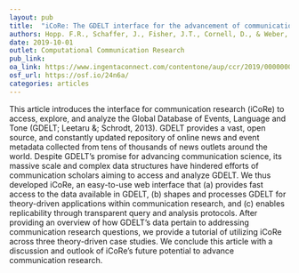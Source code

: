 ```yaml
---
layout: pub
title:  "iCoRe: The GDELT interface for the advancement of communication research"
authors: Hopp. F.R., Schaffer, J., Fisher, J.T., Cornell, D., & Weber, R.
date: 2019-10-01
outlet: Computational Communication Research
pub_link: 
oa_link: https://www.ingentaconnect.com/contentone/aup/ccr/2019/00000001/00000001/art00002
osf_url: https://osf.io/24n6a/
categories: articles
---
```


This article introduces the interface for communication research (iCoRe) to access, explore, and analyze the Global Database of Events, Language and Tone (GDELT; Leetaru &; Schrodt, 2013). GDELT provides a vast, open source, and constantly updated repository of online news and event metadata collected from tens of thousands of news outlets around the world. Despite GDELT’s promise for advancing communication science, its massive scale and complex data structures have hindered efforts of communication scholars aiming to access and analyze GDELT. We thus developed iCoRe, an easy-to-use web interface that (a) provides fast access to the data available in GDELT, (b) shapes and processes GDELT for theory-driven applications within communication research, and (c) enables replicability through transparent query and analysis protocols. After providing an overview of how GDELT’s data pertain to addressing communication research questions, we provide a tutorial of utilizing iCoRe across three theory-driven case studies. We conclude this article with a discussion and outlook of iCoRe’s future potential to advance communication research.